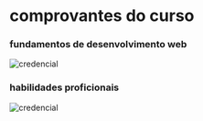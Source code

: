# comprovantes do curso

### fundamentos de desenvolvimento web
![credencial](credencial-curdo-comportamento-proficional.png)

### habilidades proficionais
![credencial](imagens/credencial-curdo-comportamento-proficional.png)
